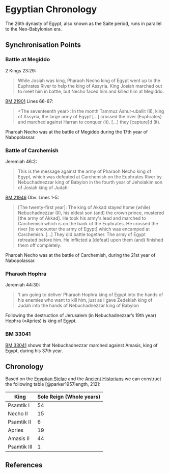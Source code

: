 # Egyptian Chronology

The 26th dynasty of Egypt, also known as the Saite period, runs in parallel to the Neo-Babylonian era.

## Synchronisation Points

### Battle at Megiddo

2 Kings 23:29:

> While Josiah was king, Pharaoh Necho king of Egypt went up to the Euphrates River to help the king of Assyria. King
> Josiah marched out to meet him in battle, but Necho faced him and killed him at Megiddo.

[BM 21901](../chronicles/bm21901.md) Lines 66-67:

> \<The seventeenth year\>: In the month Tammuz Ashur-uballit (II), king of Assyria, the large army of Egypt [...]
> crossed the river (Euphrates) and marched against Harran to conquer (it). [...] they [capture]d (it).

Pharoah Necho was at the battle of Megiddo during the 17th year of Nabopolassar.

### Battle of Carchemish

Jeremiah 46:2:

> This is the message against the army of Pharaoh Necho king of Egypt, which was defeated at Carchemish on the Euphrates
> River by Nebuchadnezzar king of Babylon in the fourth year of Jehoiakim son of Josiah king of Judah:

[BM 21946](../chronicles/bm21946.md) Obv. Lines 1-5:

> [The twenty-first year]: The king of Akkad stayed home (while) Nebuchadnezzar (II), his eldest son (and) the crown
> prince, mustered [the army of Akkad]. He took his army's lead and marched to Carchemish which is on the bank of the
> Euphrates. He crossed the river [to encounter the army of Egypt] which was encamped at Carchemish. [...] They did
> battle together. The army of Egypt retreated before him. He inflicted a [defeat] upon them (and) finished them off
> completely.

Pharoah Necho was at the battle of Carchemish, during the 21st year of Nabopolassar.

### Pharaoh Hophra

Jeremiah 44:30:

> ‘I am going to deliver Pharaoh Hophra king of Egypt into the hands of his enemies who want to kill him, just as I gave
> Zedekiah king of Judah into the hands of Nebuchadnezzar king of Babylon

Following the destruction of Jerusalem (in Nebuchadnezzar’s 19th year) Hophra (=Apries) is king of Egypt.

### BM 33041

[BM 33041](bm33041.md) shows that Nebuchadnezzar marched against Amasis, king of Egypt, during his 37th year.

## Chronology

Based on the [Egyptian Stelae](stelae.md) and the [Ancient Historians](historians.md) we can construct the following
table [@parker1957length, 212]:

| King        | Sole Reign (Whole years) |
| ----------- | ------------------------ |
| Psamtik I   | 54                       |
| Necho II    | 15                       |
| Psamtik II  | 6                        |
| Apries      | 19                       |
| Amasis II   | 44                       |
| Psamtik III | 1                        |

## References
